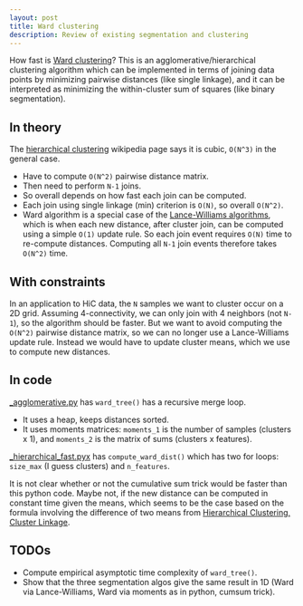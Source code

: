 ```yaml
---
layout: post
title: Ward clustering
description: Review of existing segmentation and clustering 
---
```


How fast is [Ward clustering](https://en.wikipedia.org/wiki/Ward%27s_method)?
This is an agglomerative/hierarchical clustering algorithm which can be implemented in terms of joining data points by minimizing pairwise distances (like single linkage), and it can be interpreted as minimizing the within-cluster sum of squares (like binary segmentation).

## In theory

The [hierarchical clustering](https://en.wikipedia.org/wiki/Hierarchical_clustering) wikipedia page says it is cubic, `O(N^3)` in the general case.

* Have to compute `O(N^2)` pairwise distance matrix.
* Then need to perform `N-1` joins.
* So overall depends on how fast each join can be computed.
* Each join using single linkage (min) criterion is `O(N)`, so overall `O(N^2)`.
* Ward algorithm is a special case of the [Lance-Williams algorithms](https://en.wikipedia.org/wiki/Ward%27s_method#Lance%E2%80%93Williams_algorithms), which is when each new distance, after cluster join, can be computed using a simple `O(1)` update rule. So each join event requires `O(N)` time to re-compute distances. Computing all `N-1` join events therefore takes `O(N^2)` time.

## With constraints

In an application to HiC data, the `N` samples we want to cluster occur on a 2D grid.
Assuming 4-connectivity, we can only join with 4 neighbors (not `N-1`), so the algorithm should be faster.
But we want to avoid computing the `O(N^2)` pairwise distance matrix, so we can no longer use a Lance-Williams update rule.
Instead we would have to update cluster means, which we use to compute new distances.

## In code

[_agglomerative.py](https://github.com/scikit-learn/scikit-learn/blob/c60dae2060/sklearn/cluster/_agglomerative.py) has `ward_tree()` has a recursive merge loop.

* It uses a heap, keeps distances sorted.
* It uses moments matrices: `moments_1` is the number of samples (clusters x 1), and `moments_2` is the matrix of sums (clusters x features).

[_hierarchical_fast.pyx](https://github.com/scikit-learn/scikit-learn/blob/c60dae20604f8b9e585fc18a8fa0e0fb50712179/sklearn/cluster/_hierarchical_fast.pyx)
has `compute_ward_dist()` which has two for loops: `size_max` (I guess clusters) and `n_features`.

It is not clear whether or not the cumulative sum trick would be faster than this python code. Maybe not, if the new distance can be computed in constant time given the means, which seems to be the case based on the formula involving the difference of two means from [Hierarchical Clustering, Cluster Linkage](https://en.wikipedia.org/wiki/Hierarchical_clustering#Cluster_Linkage).

## TODOs

* Compute empirical asymptotic time complexity of `ward_tree()`.
* Show that the three segmentation algos give the same result in 1D (Ward via Lance-Williams, Ward via moments as in python, cumsum trick).
